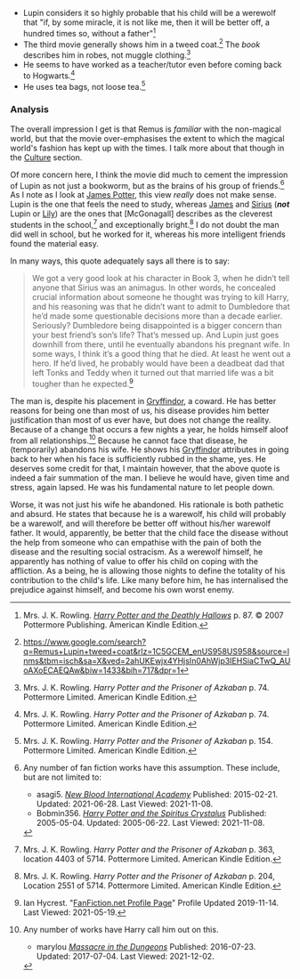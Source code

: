 
- Lupin considers it so highly probable that his child will be a werewolf that
  "if, by some miracle, it is not like me, then it will be better off, a hundred
  times so, without a father"[^211007-5]
- The third movie generally shows him in a tweed coat.[^211108-2] The _book_
  describes him in robes, not muggle clothing.[^211108-3]
- He seems to have worked as a teacher/tutor even before coming back to
  Hogwarts.[^211108-4]
- He uses tea bags, not loose tea.[^211108-5]

[^211108-2]: https://www.google.com/search?q=Remus+Lupin+tweed+coat&rlz=1C5GCEM_enUS958US958&source=lnms&tbm=isch&sa=X&ved=2ahUKEwjx4YHjsIn0AhWjp3IEHSiaCTwQ_AUoAXoECAEQAw&biw=1433&bih=717&dpr=1

[^211108-5]:
    Mrs. J. K. Rowling.
    _Harry Potter and the Prisoner of Azkaban_
    p. 154. Pottermore Limited. American Kindle Edition.

[^211108-4]:
    Mrs. J. K. Rowling.
    _Harry Potter and the Prisoner of Azkaban_
    p. 74. Pottermore Limited. American Kindle Edition.

[^211108-3]:
    Mrs. J. K. Rowling.
    _Harry Potter and the Prisoner of Azkaban_
    p. 74. Pottermore Limited. American Kindle Edition.

[^211007-5]:
    Mrs. J. K. Rowling.
    _[Harry Potter and the Deathly Hallows]_
    p. 87. © 2007 Pottermore Publishing. American Kindle Edition.

[Harry Potter and the Deathly Hallows]: https://www.librarything.com/work/3577382/

### Analysis

The overall impression I get is that Remus is _familiar_ with the non-magical
world, but that the movie over-emphasises the extent to which the magical
world's fashion has kept up with the times. I talk more about that though in
the [Culture] section.

[Culture]: /Harrypedia//culture/

Of more concern here, I think the movie did much to cement the impression of
Lupin as not just a bookworm, but as the brains of his group of
friends.[^211108-8] As I note as I look at [James Potter][James], this view
_really_ does not make sense. Lupin is the one that feels the need to study,
whereas [James] and [Sirius] (**_not_** Lupin or [Lily]) are the ones that
[McGonagall] describes as the cleverest students in the school,[^211108-6] and
exceptionally bright.[^211108-7] I do not doubt the man did well in school, but
he worked for it, whereas his more intelligent friends found the material easy.

[James]: /Harrypedia/people/Potter/James/
[Lily]: /Harrypedia/people/evans/lily_j/
[Sirius]: /Harrypedia/people/Black/sirius_iii/

In many ways, this quote adequately says all there is to say:

> We got a very good look at his character in Book 3, when he didn’t tell anyone
> that Sirius was an animagus. In other words, he concealed crucial information
> about someone he thought was trying to kill Harry, and his reasoning was that
> he didn’t want to admit to Dumbledore that he’d made some questionable
> decisions more than a decade earlier. Seriously? Dumbledore being disappointed
> is a bigger concern than your best friend’s son’s life? That’s messed up. And
> Lupin just goes downhill from there, until he eventually abandons his pregnant
> wife. In some ways, I think it’s a good thing that he died. At least he went
> out a hero. If he’d lived, he probably would have been a deadbeat dad that
> left Tonks and Teddy when it turned out that married life was a bit tougher
> than he expected.[^20210519-12]

The man is, despite his placement in [Gryffindor], a coward. He has better
reasons for being one than most of us, his disease provides him better
justification than most of us ever have, but does not change the reality.
Because of a change that occurs a few nights a year, he holds himself aloof from
all relationships.[^211202-3] Because he cannot face that disease, he
(temporarily) abandons his wife. He shows his [Gryffindor] attributes in going
back to her when his face is sufficiently rubbed in the shame, yes. He deserves
some credit for that, I maintain however, that the above quote is indeed a fair
summation of the man. I believe he would have, given time and stress, again
lapsed. He was his fundamental nature to let people down.

Worse, it was not just his wife he abandoned. His rationale is both pathetic and absurd. He states that because he is a warewolf, his child will probably be a warewolf, and will therefore be better off without his/her warewolf father. It would, apparently, be better that the child face the disease without the help from someone who can empathise with the pain of both the disease and the resulting social ostracism. As a werewolf himself, he apparently has nothing of value to offer his child on coping with the affliction. As a being, he is allowing those nights to define the totality of his contribution to the child's life. Like many before him, he has internalised the prejudice against himself, and become his own worst enemy.

[Gryffindor]: /Harrypedia/hogwarts/gryffindor/

[^211202-3]: Any number of works have Harry call him out on this.

    - marylou _[Massacre in the Dungeons](https://www.fanfiction.net/s/12065437)_
      Published: 2016-07-23. Updated: 2017-07-04. Last Viewed: 2021-12-02.

[^20210519-12]:
    Ian Hycrest. "[FanFiction.net Profile Page](https://www.fanfiction.net/u/12433161/Ian-Hycrest)"
    Profile Updated 2019-11-14. Last Viewed: 2021-05-19.

[^211108-6]:
    Mrs. J. K. Rowling.
    _Harry Potter and the Prisoner of Azkaban_
    p. 363, location 4403 of 5714. Pottermore Limited. American Kindle Edition.

[^211108-7]:
    Mrs. J. K. Rowling.
    _Harry Potter and the Prisoner of Azkaban_
    p. 204, Location 2551 of 5714. Pottermore Limited. American Kindle Edition.

[^211108-8]:
    Any number of fan fiction works have this assumption. These
    include, but are not limited to:

    - asagi5. _[New Blood International Academy](https://www.fanfiction.net/s/11064921)_
      Published: 2015-02-21. Updated: 2021-06-28. Last Viewed: 2021-11-08.
    - Bobmin356. _[Harry Potter and the Spiritus
      Crystalus](https://www.fanfiction.net/s/2379367)_
      Published: 2005-05-04. Updated: 2005-06-22. Last Viewed: 2021-11-08.
